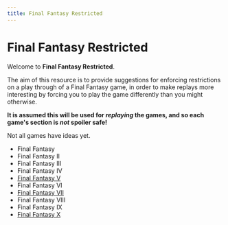 ```yaml
---
title: Final Fantasy Restricted
---
```


# Final Fantasy Restricted

Welcome to **Final Fantasy Restricted**.

The aim of this resource is to provide suggestions for enforcing restrictions on a play through of a Final Fantasy game,
in order to make replays more interesting by forcing you to play the game differently than you might otherwise.

**It is assumed this will be used for *replaying* the games, and so each game's section is *not* spoiler safe!**

Not all games have ideas yet.

- Final Fantasy
- Final Fantasy II
- Final Fantasy III
- Final Fantasy IV
- [Final Fantasy V](v)
- Final Fantasy VI
- [Final Fantasy VII](vii)
- Final Fantasy VIII
- Final Fantasy IX
- [Final Fantasy X](x)

